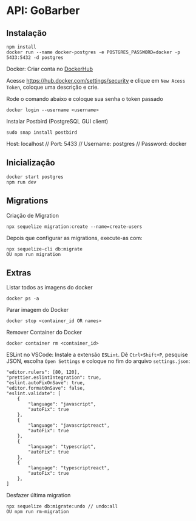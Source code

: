 # API: GoBarber

## Instalação

```
npm install
docker run --name docker-postgres -e POSTGRES_PASSWORD=docker -p 5433:5432 -d postgres
```

Docker: Criar conta no [DockerHub](https://hub.docker.com/)

Acesse https://hub.docker.com/settings/security e clique em `New Acess Token`, coloque uma descrição e crie.

Rode o comando abaixo e coloque sua senha o token passado

```
docker login --username <username>
```

Instalar Postbird (PostgreSQL GUI client)

```
sudo snap install postbird
```

Host: localhost // Port: 5433 // Username: postgres // Password: docker

## Inicialização

```
docker start postgres
npm run dev
```

## Migrations

Criação de Migration

```
npx sequelize migration:create --name=create-users
```

Depois que configurar as migrations, execute-as com:
```
npx sequelize-cli db:migrate
OU npm run migration
```

## Extras

Listar todos as imagens do docker

```
docker ps -a
```

Parar imagem do Docker

```
docker stop <container_id OR names>
```

Remover Container do Docker

```
docker container rm <container_id>
```

ESLint no VSCode: Instale a extensão `ESLint`. Dê `Ctrl+Shift+P`, pesquise JSON, escolha `Open Settings` e coloque no fim do arquivo `settings.json`:

```
"editor.rulers": [80, 120],
"prettier.eslintIntegration": true,
"eslint.autoFixOnSave": true,
"editor.formatOnSave": false,
"eslint.validate": [
    {
        "language": "javascript",
        "autoFix": true
    },
    {
        "language": "javascriptreact",
        "autoFix": true
    },
    {
        "language": "typescript",
        "autoFix": true
    },
    {
        "language": "typescriptreact",
        "autoFix": true
    },
]
```
Desfazer última migration
```
npx sequelize db:migrate:undo // undo:all
OU npm run rm-migration
```
